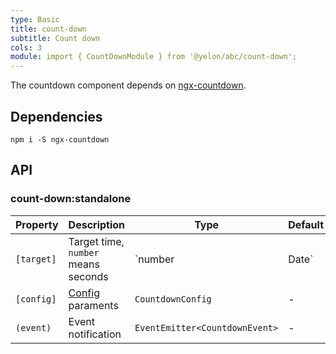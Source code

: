 ```yaml
---
type: Basic
title: count-down
subtitle: Count down
cols: 3
module: import { CountDownModule } from '@yelon/abc/count-down';
---
```


The countdown component depends on [ngx-countdown](https://github.com/cipchk/ngx-countdown).

## Dependencies

```
npm i -S ngx-countdown
```

## API

### count-down:standalone

| Property | Description | Type | Default |
|----------|-------------|------|---------|
| `[target]` | Target time, `number` means seconds | `number | Date` | - |
| `[config]` | [Config](https://github.com/cipchk/ngx-countdown#countdownconfig) paraments | `CountdownConfig` | - |
| `(event)` | Event notification | `EventEmitter<CountdownEvent>` | - |

